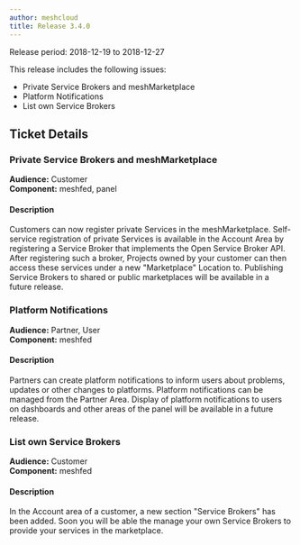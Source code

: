 ```yaml
---
author: meshcloud
title: Release 3.4.0
---
```


Release period: 2018-12-19 to 2018-12-27

This release includes the following issues:
* Private Service Brokers and meshMarketplace
* Platform Notifications
* List own Service Brokers
<!--truncate-->

## Ticket Details
### Private Service Brokers and meshMarketplace
**Audience:** Customer<br>**Component:** meshfed, panel


#### Description
Customers can now register private Services in the meshMarketplace. Self-service registration of private Services 
is available in the Account Area by registering a Service Broker that implements the Open Service Broker API.
After registering such a broker, Projects owned by your customer can then access these services under a new "Marketplace"
Location to. Publishing Service Brokers to shared or public marketplaces will be available in a future release.

### Platform Notifications
**Audience:** Partner, User<br>**Component:** meshfed


#### Description
Partners can create platform notifications to inform users about problems, updates or other changes to platforms.
Platform notifications can be managed from the Partner Area. Display of platform notifications to users on dashboards
and other areas of the panel will be available in a future release.

### List own Service Brokers
**Audience:** Customer<br>**Component:** meshfed


#### Description
In the Account area of a customer, a new section "Service Brokers" has been added. Soon you will be able the manage your own Service Brokers to provide your services in the marketplace.

